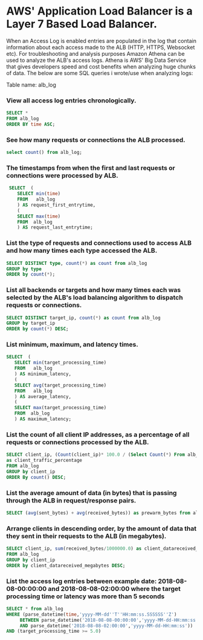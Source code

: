# AWS' Application Load Balancer is a Layer 7 Based Load Balancer.
When an Access Log is enabled entries are populated in the log that contain information about each access made to the ALB (HTTP, HTTPS, Websocket etc).
For troubleshooting and analysis purposes Amazon Athena can be used to analyze the ALB's access logs. 
Athena is AWS' Big Data Service that gives developers speed and cost benefits when analyzing huge chunks of data. 
The below are some SQL queries i wrote/use when analyzing logs: 

Table name: alb_log

### View all access log entries chronologically.
```sql
SELECT *
FROM alb_log
ORDER BY time ASC;
```

### See how many requests or connections the ALB processed.
```sql
select count() from alb_log;
```

### The timestamps from when the first and last requests or connections were processed by  ALB.
```sql
 SELECT  (
    SELECT min(time)
    FROM   alb_log
    ) AS request_first_entrytime,
    (
    SELECT max(time)
    FROM  alb_log
    ) AS request_last_entrytime;
```

### List the type of requests and connections used to access ALB and how many times each type accessed the ALB.
```sql
SELECT DISTINCT type, count(*) as count from alb_log
GROUP by type
ORDER by count(*);
```

### List all backends or targets and how many times each was selected by the ALB's load balancing algorithm to dispatch requests or connections.
```sql
SELECT DISTINCT target_ip, count(*) as count from alb_log
GROUP by target_ip
ORDER by count(*) DESC;
```

### List minimum, maximum, and latency times.
```sql
SELECT  (
   SELECT min(target_processing_time)
   FROM   alb_log
   ) AS minimum_latency,
   (
   SELECT avg(target_processing_time)
   FROM   alb_log
   ) AS average_latency,
   (
   SELECT max(target_processing_time)
   FROM  alb_log
   ) AS maximum_latency;
```

### List the count of all client IP addresses, as a percentage of all requests or connections processed by the ALB.
```sql
SELECT client_ip, (Count(client_ip)* 100.0 / (Select Count(*) From alb_log)) 
as client_traffic_percentage
FROM alb_log
GROUP by client_ip
ORDER By count() DESC;
```

### List the average amount of data (in bytes) that is passing through the ALB in request/response pairs. 
```sql
SELECT (avg(sent_bytes) + avg(received_bytes)) as prewarm_bytes from alb_log;
```

### Arrange clients in descending order, by the amount of data that they sent in their requests to the ALB (in megabytes).
```sql
SELECT client_ip, sum(received_bytes/1000000.0) as client_datareceived_megabytes
FROM alb_log
GROUP by client_ip
ORDER by client_datareceived_megabytes DESC;
```

### List the access log entries between example date: 2018-08-08-00:00:00 and 2018-08-08-02:00:00 where the target processing time or latency was more than 5 seconds 
```sql
SELECT * from alb_log 
WHERE (parse_datetime(time,'yyyy-MM-dd''T''HH:mm:ss.SSSSSS''Z') 
     BETWEEN parse_datetime('2018-08-08-00:00:00','yyyy-MM-dd-HH:mm:ss') 
     AND parse_datetime('2018-08-08-02:00:00','yyyy-MM-dd-HH:mm:ss'))
AND (target_processing_time >= 5.0)
```


